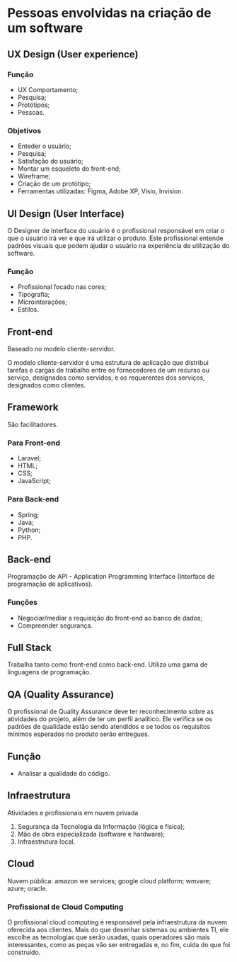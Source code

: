 # Pessoas envolvidas na criação de um software

## UX Design (User experience)

### Função 

- UX Comportamento; 
- Pesquisa; 
- Protótipos; 
- Pessoas.

### Objetivos

- Enteder o usuário;
- Pesquisa;
- Satisfação do usuário;
- Montar um esqueleto do front-end;
- Wireframe;
- Criação de um protótipo;
- Ferramentas utilizadas: Figma, Adobe XP, Visio, Invision.

## UI Design (User Interface)

O Designer de interface do usuário é o profissional responsável em criar o que o usuário irá ver e que irá utilizar o produto. Este profissional entende padrões visuais que podem ajudar o usuário na experiência de utilização do software.

### Função

- Profissional focado nas cores;
- Tipografia;
- Microinterações;
- Estilos.

## Front-end

Baseado no modelo cliente-servidor.

O modelo cliente-servidor é uma estrutura de aplicação que distribui tarefas e cargas de trabalho entre os fornecedores de um recurso ou serviço, designados como servidos, e os requerentes dos serviços, designados como clientes.

## Framework

São facilitadores.

### Para Front-end

- Laravel;
- HTML;
- CSS;
- JavaScript;

### Para Back-end

- Spring;
- Java;
- Python;
- PHP.

## Back-end

Programação de API - Application Programming Interface (Interface de programação de aplicativos).

### Funções

- Negociar/mediar a requisição do front-end ao banco de dados;
- Compreender segurança.

## Full Stack

Trabalha tanto como front-end como back-end. Utiliza uma gama de linguagens de programação.

## QA (Quality Assurance)

O profissional de Quality Assurance deve ter reconhecimento sobre as atividades do projeto, além de ter um perfil analítico. Ele verifica se os padrões de qualidade estão sendo atendidos e se todos os requisitos mínimos esperados no produto serão entregues.

## Função

- Analisar a qualidade do código.

## Infraestrutura

Atividades e profissionais em nuvem privada

1. Segurança da Tecnologia da Informação (lógica e física);
2. Mão de obra especializada (software e hardware);
3. Infraestrutura local.

## Cloud

Nuvem pública: amazon we services; google cloud platform; wmvare; azure; oracle.

### Profissional de Cloud Computing

O profissional cloud computing é responsável pela infraestrutura da nuvem oferecida aos clientes. Mais do que desenhar sistemas ou ambientes TI, ele escolhe as tecnologias que serão usadas, quais operadores são mais interessantes, como as peças vão ser entregadas e, no fim, cuida do que foi construído.